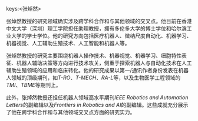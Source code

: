 keys:<张焯然>


张焯然教授的研究领域确实涉及跨学科合作和与其他领域的交叉点。他目前在香港中文大学（深圳）理工学院担任助理教授，拥有多伦多大学的博士学位和哈尔滨工业大学的学士学位。他的研究方向包括医疗机器人、微纳尺度自动化、机器学习、机器视觉、人工辅助生殖技术、人工智能和机器人等。

张焯然教授的研究主要围绕机器人操作技术、机器视觉、机器学习、细胞特性表征、机器人辅助决策等方向进行技术攻关，侧重于探索机器人与自动化技术在人工辅助生殖领域的应用和临床转化。他的研究成果以第一/通讯作者身份发表在机器人领域的顶级期刊，如*T-RO*、*T-MECH*、*RA-L*等，以及生物医学工程领域的*TMI*、*TBME*等期刊上。

此外，张焯然教授还担任机器人领域高水平期刊*IEEE Robotics and Automation Letters*的副编辑以及*Frontiers in Robotics and AI*的副编辑。这些成就充分展示了他在跨学科合作和与其他领域交叉点方面的研究实力。